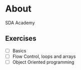 # About

SDA Academy
    
## Exercises
    
- [ ] Basics
- [ ] Flow Control, loops and arrays
- [ ] Object Oriented programming
